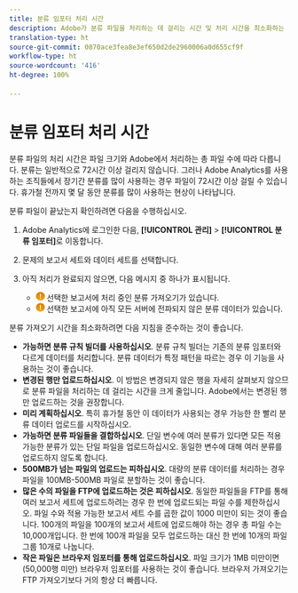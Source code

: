 ```yaml
---
title: 분류 임포터 처리 시간
description: Adobe가 분류 파일을 처리하는 데 걸리는 시간 및 처리 시간을 최소화하는 방법을 이해합니다.
translation-type: ht
source-git-commit: 0870ace3fea8e3ef650d2de2960006a0d655cf9f
workflow-type: ht
source-wordcount: '416'
ht-degree: 100%

---
```



# 분류 임포터 처리 시간

분류 파일의 처리 시간은 파일 크기와 Adobe에서 처리하는 총 파일 수에 따라 다릅니다. 분류는 일반적으로 72시간 이상 걸리지 않습니다. 그러나 Adobe Analytics를 사용하는 조직들에서 장기간 분류를 많이 사용하는 경우 파일이 72시간 이상 걸릴 수 있습니다. 휴가철 전까지 몇 달 동안 분류를 많이 사용하는 현상이 나타납니다.

분류 파일이 끝났는지 확인하려면 다음을 수행하십시오.

1. Adobe Analytics에 로그인한 다음, **[!UICONTROL 관리]** > **[!UICONTROL 분류 임포터]**&#x200B;로 이동합니다.
2. 문제의 보고서 세트와 데이터 세트를 선택합니다.
3. 아직 처리가 완료되지 않으면, 다음 메시지 중 하나가 표시됩니다.

   * ![알림](assets/icon_notice_notice.gif) 선택한 보고서에 처리 중인 분류 가져오기가 있습니다.
   * ![알림](assets/icon_notice_notice.gif) 선택한 보고서에 아직 모든 서버에 전파되지 않은 분류 데이터가 있습니다.

분류 가져오기 시간을 최소화하려면 다음 지침을 준수하는 것이 좋습니다.

* **가능하면 분류 규칙 빌더를 사용하십시오**. 분류 규칙 빌더는 기존의 분류 임포터와 다르게 데이터를 처리합니다. 분류 데이터가 특정 패턴을 따르는 경우 이 기능을 사용하는 것이 좋습니다.
* **변경된 행만 업로드하십시오**. 이 방법은 변경되지 않은 행을 자세히 살펴보지 않으므로 분류 파일을 처리하는 데 걸리는 시간을 크게 줄입니다. Adobe에서는 변경된 행만 업로드하는 것을 권장합니다.
* **미리 계획하십시오**. 특히 휴가철 동안 이 데이터가 사용되는 경우 가능한 한 빨리 분류 데이터 업로드를 시작하십시오.
* **가능하면 분류 파일들을 결합하십시오**. 단일 변수에 여러 분류가 있다면 모든 적용 가능한 분류가 있는 단일 파일을 업로드하십시오. 동일한 변수에 대해 여러 분류를 업로드하지 않도록 합니다.
* **500MB가 넘는 파일의 업로드는 피하십시오**. 대량의 분류 데이터를 처리하는 경우 파일을 100MB-500MB 파일로 분할하는 것이 좋습니다.
* **많은 수의 파일을 FTP에 업로드하는 것은 피하십시오**. 동일한 파일들을 FTP를 통해 여러 보고서 세트에 업로드하려는 경우 한 번에 업로드되는 파일 수를 제한하십시오. 파일 수와 적용 가능한 보고서 세트 수를 곱한 값이 1000 미만이 되는 것이 좋습니다. 100개의 파일을 100개의 보고서 세트에 업로드해야 하는 경우 총 파일 수는 10,000개입니다. 한 번에 100개 파일을 모두 업로드하는 대신 한 번에 10개의 파일 그룹 10개로 나눕니다.
* **작은 파일은 브라우저 임포터를 통해 업로드하십시오**. 파일 크기가 1MB 미만이면(50,000행 미만) 브라우저 임포터를 사용하는 것이 좋습니다. 브라우저 가져오기는 FTP 가져오기보다 거의 항상 더 빠릅니다.
